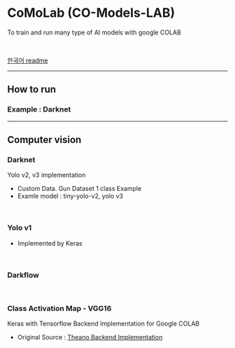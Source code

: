 # CoMoLab (CO-Models-LAB)

To train and run many type of AI models with google COLAB

<br>

[한국어 readme](https://github.com/ProtossDragoon/CO-Models-LAB/blob/master/README-Kor.md)

<hr>

## How to run

### Example : Darknet


<hr>

## Computer vision

### Darknet

Yolo v2, v3 implementation <br>

- Custom Data. Gun Dataset 1 class Example
- Examle model : tiny-yolo-v2, yolo v3

<br>

### Yolo v1

- Implemented by Keras

<br>

### Darkflow



<br>


### Class Activation Map - VGG16

Keras with Tensorflow Backend Implementation for Google COLAB <br>

- Original Source : [Theano Backend Implementation](https://github.com/tdeboissiere/VGG16CAM-keras)

<br>

